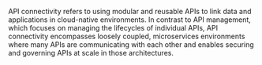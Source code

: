 API connectivity refers to using modular and reusable APIs to link data and applications in cloud-native environments. In contrast to API management, which focuses on managing the lifecycles of individual APIs, API connectivity encompasses loosely coupled, microservices environments where many APIs are communicating with each other and enables securing and governing APIs at scale in those architectures.
